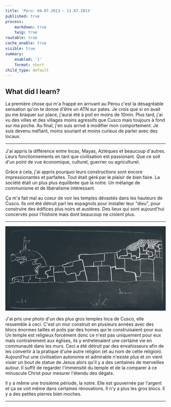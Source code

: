 ```yaml
---
title: 'Peru: 04.07.2013 – 21.07.2013'
published: true
process:
    markdown: true
    twig: true
routable: true
cache_enable: true
visible: true
summary:
    enabled: '1'
    format: short
child_type: default
---
```


## What did I learn?

La première chose qui m'a frappé en arrivant au Pérou c'est la désagréable sensation qu'on te donne d'être un ATN sur pates. Je crois que si on avait pu me braquer sur place, j'aurai été à poil en moins de 10min. Plus tard, j'ai vu des villes et des villages moins agressifs que Cusco mais toujours à fond sur ma poche. Au final, j'en suis arrivé à modifier mon comportement. Je suis devenu méfiant, moins souriant et moins curieux de parler avec des locaux.

---

J'ai appris la différence entre Incas, Mayas, Aztèques et beaucoup d'autres. Leurs fonctionnements en tant que civilisation est passionant. Que ce soit d'un point de vue économique, culturel, guerrier ou agriculturel.

Grâce à cela, j'ai appris pourquoi leurs constructions sont encore impressionantes et parfaites. Tout était géré par le plaisir de bien faire. La société était un plus plus équilibrée que la notre. Un mélange de communisme et de libéralisme intéressant.


Ça m'a fait mal au coeur de voir les temples dévastés dans les hauteurs de Cusco. Ils ont été détruit parl les espagnols pour installer leur "dieu", pour construire des édifices plus noirs et austères. Des lieux qui sont aujourd'hui concervés pour l'histoire mais dont beaucoup ne croient plus.

---

![](temple_cusco.jpg)

J'ai pris une photo d'un des plus gros temples Inca de Cusco, elle ressemble à ceci. C'est un mur construit en plusieurs années avec des blocs énormes taillés et polis par des homes qui le construisaient pour eux. Un temple est religieux forcément donc ce n'est pas uniquement pour eux mais contrairement aux églises, ils y entretenaient une certaine vie en communauté dans les murs. Ceci a été détruit par des envahisseurs afin de les convertir à la pratique d'une autre religion (et au nom de cette religion). Aujourd'hui une civilisation autonome et admirable n'existe plus et on vient visier un bout de statue de Jesus alors qu'il y a des centaines de merveilles autour. Il suffit de regarder l'immensité du temple et de la comparer à ce minuscule Christ pour mesurer l'étendu des dégats.

Il y a même une troisième période, la notre. Elle est gouvernée par l'argent et ça se voit même dans certaines rénovations. Il n'y a plus les gros blocs. Il y a des petites pierres bien moches.

---


